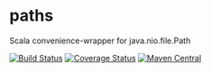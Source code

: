 # paths
Scala convenience-wrapper for java.nio.file.Path

[![Build Status](https://travis-ci.org/hammerlab/paths.svg?branch=master)](https://travis-ci.org/hammerlab/paths)
[![Coverage Status](https://coveralls.io/repos/github/hammerlab/paths/badge.svg?branch=master)](https://coveralls.io/github/hammerlab/paths?branch=master)
[![Maven Central](https://img.shields.io/maven-central/v/org.hammerlab/paths_2.11.svg?maxAge=600)](http://search.maven.org/#search%7Cga%7C1%7Corg.hammerlab%20paths)
